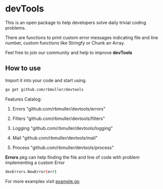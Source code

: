 # devTools

This is an open package to help developers solve daily trivial coding problems.

There are functions to print custom error messages indicating file and line number, custom functions like Stringfy or Chunk an Array.

Feel free to join our community and help to improve **devTools**

## How to use

Import it into your code and start using.

```bash
go get github.com/rbmuller/devtools
```

Features Catalog:

1. Errors
"github.com/rbmuller/devtools/errors"

2. Filters
"github.com/rbmuller/devtools/filters"

3. Logging
"github.com/rbmuller/devtools/logging"

4. Mail
"github.com/rbmuller/devtools/mail"

5. Process
"github.com/rbmuller/devtools/process"

**Errors** pkg can help finding the file and line of code with problem implementing a custom Error

```bash
devErrors.NewError(err)
```

For more examples visit [example.go](./example.go)
